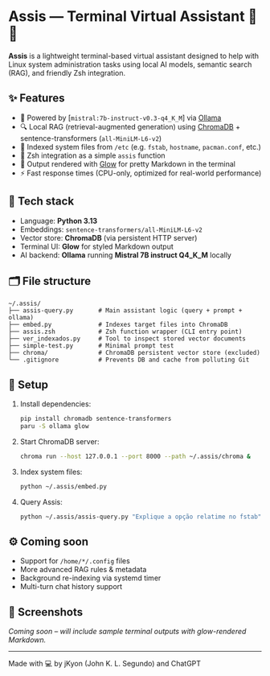 # Assis — Terminal Virtual Assistant 🧠🐚

**Assis** is a lightweight terminal-based virtual assistant designed to help with Linux system administration tasks using local AI models, semantic search (RAG), and friendly Zsh integration.

## ✨ Features
- 🧠 Powered by [`mistral:7b-instruct-v0.3-q4_K_M`] via [Ollama](https://ollama.com)
- 🔍 Local RAG (retrieval-augmented generation) using [ChromaDB](https://www.trychroma.com/) + sentence-transformers (`all-MiniLM-L6-v2`)
- 📁 Indexed system files from `/etc` (e.g. `fstab`, `hostname`, `pacman.conf`, etc.)
- 💬 Zsh integration as a simple `assis` function
- 🎨 Output rendered with [Glow](https://github.com/charmbracelet/glow) for pretty Markdown in the terminal
- ⚡ Fast response times (CPU-only, optimized for real-world performance)

## 🧱 Tech stack
- Language: **Python 3.13**
- Embeddings: `sentence-transformers/all-MiniLM-L6-v2`
- Vector store: **ChromaDB** (via persistent HTTP server)
- Terminal UI: **Glow** for styled Markdown output
- AI backend: **Ollama** running **Mistral 7B instruct Q4_K_M** locally

## 🗂 File structure
```
~/.assis/
├── assis-query.py       # Main assistant logic (query + prompt + ollama)
├── embed.py             # Indexes target files into ChromaDB
├── assis.zsh            # Zsh function wrapper (CLI entry point)
├── ver_indexados.py     # Tool to inspect stored vector documents
├── simple-test.py       # Minimal prompt test
├── chroma/              # ChromaDB persistent vector store (excluded)
└── .gitignore           # Prevents DB and cache from polluting Git
```

## 🚀 Setup
1. Install dependencies:
   ```bash
   pip install chromadb sentence-transformers
   paru -S ollama glow
   ```
2. Start ChromaDB server:
   ```bash
   chroma run --host 127.0.0.1 --port 8000 --path ~/.assis/chroma &
   ```
3. Index system files:
   ```bash
   python ~/.assis/embed.py
   ```
4. Query Assis:
   ```bash
   python ~/.assis/assis-query.py "Explique a opção relatime no fstab"
   ```

## ⚙️ Coming soon
- Support for `/home/*/.config` files
- More advanced RAG rules & metadata
- Background re-indexing via systemd timer
- Multi-turn chat history support

## 📸 Screenshots
*Coming soon – will include sample terminal outputs with glow-rendered Markdown.*

---

Made with 💻 by jKyon (John K. L. Segundo) and ChatGPT
